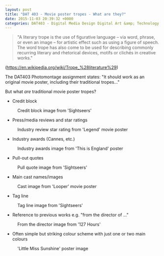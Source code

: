 ```yaml
---
layout: post
title: "DAT 403 - Movie poster tropes - What are they?"
date: 2015-11-03 20:39:32 +0000
categories: DAT403 - Digital Media Design Digital Art &amp; Technology
---
```


<!-- wp:quote -->
<blockquote class="wp-block-quote"><!-- wp:paragraph -->
<p>"A literary trope is the use of figurative language – via word, phrase, or even an image – for artistic effect such as using a figure of speech. The word trope has also come to be used for describing commonly recurring literary and rhetorical devices, motifs or clichés in creative works."</p>
<!-- /wp:paragraph --></blockquote>
<!-- /wp:quote -->

<!-- wp:paragraph -->
<p>(<a href="https://en.wikipedia.org/wiki/Trope_%28literature%29">https://en.wikipedia.org/wiki/Trope_%28literature%29</a>)</p>
<!-- /wp:paragraph -->

<!-- wp:paragraph -->
<p>The DAT403 Photomontage assignment states:&nbsp;"It should work as an original movie poster, including their traditional tropes..."</p>
<!-- /wp:paragraph -->

<!-- wp:paragraph -->
<p>But what <em>are</em> traditional movie poster tropes?</p>
<!-- /wp:paragraph -->

<!-- wp:list -->
<ul><!-- wp:list-item -->
<li>Credit block</li>
<!-- /wp:list-item --></ul>
<!-- /wp:list -->

<!-- wp:image {"id":703,"sizeSlug":"full","linkDestination":"media"} -->
<figure class="wp-block-image size-full"><a href="https://www.circleseven.co.uk/wp-content/uploads/2023/05/credit-block.jpg"><img src="https://www.circleseven.co.uk/wp-content/uploads/2023/05/credit-block.jpg" alt="" class="wp-image-703"/></a><figcaption class="wp-element-caption">Credit block image from 'Sightseers'</figcaption></figure>
<!-- /wp:image -->

<!-- wp:list -->
<ul><!-- wp:list-item -->
<li>Press/media reviews and star ratings</li>
<!-- /wp:list-item --></ul>
<!-- /wp:list -->

<!-- wp:image {"id":705,"sizeSlug":"full","linkDestination":"media"} -->
<figure class="wp-block-image size-full"><a href="https://www.circleseven.co.uk/wp-content/uploads/2023/05/industry-review-star-rating.jpg"><img src="https://www.circleseven.co.uk/wp-content/uploads/2023/05/industry-review-star-rating.jpg" alt="" class="wp-image-705"/></a><figcaption class="wp-element-caption">Industry review star rating from 'Legend' movie poster</figcaption></figure>
<!-- /wp:image -->

<!-- wp:list -->
<ul><!-- wp:list-item -->
<li>Industry awards (Cannes, etc.)</li>
<!-- /wp:list-item --></ul>
<!-- /wp:list -->

<!-- wp:image {"id":704,"sizeSlug":"full","linkDestination":"media"} -->
<figure class="wp-block-image size-full"><a href="https://www.circleseven.co.uk/wp-content/uploads/2023/05/industry-awards.jpg"><img src="https://www.circleseven.co.uk/wp-content/uploads/2023/05/industry-awards.jpg" alt="" class="wp-image-704"/></a><figcaption class="wp-element-caption">Industry awards image from 'This is England' poster</figcaption></figure>
<!-- /wp:image -->

<!-- wp:list -->
<ul><!-- wp:list-item -->
<li>Pull-out quotes</li>
<!-- /wp:list-item --></ul>
<!-- /wp:list -->

<!-- wp:image {"id":707,"sizeSlug":"full","linkDestination":"media"} -->
<figure class="wp-block-image size-full"><a href="https://www.circleseven.co.uk/wp-content/uploads/2023/05/pull-quote.jpg"><img src="https://www.circleseven.co.uk/wp-content/uploads/2023/05/pull-quote.jpg" alt="" class="wp-image-707"/></a><figcaption class="wp-element-caption">Pull quote image from 'Sightseers'</figcaption></figure>
<!-- /wp:image -->

<!-- wp:list -->
<ul><!-- wp:list-item -->
<li>Main cast names/images</li>
<!-- /wp:list-item --></ul>
<!-- /wp:list -->

<!-- wp:image {"id":708,"sizeSlug":"full","linkDestination":"media"} -->
<figure class="wp-block-image size-full"><a href="https://www.circleseven.co.uk/wp-content/uploads/2023/05/cast.jpg"><img src="https://www.circleseven.co.uk/wp-content/uploads/2023/05/cast.jpg" alt="" class="wp-image-708"/></a><figcaption class="wp-element-caption">Cast image from 'Looper' movie poster</figcaption></figure>
<!-- /wp:image -->

<!-- wp:list -->
<ul><!-- wp:list-item -->
<li>Tag line</li>
<!-- /wp:list-item --></ul>
<!-- /wp:list -->

<!-- wp:image {"id":709,"sizeSlug":"full","linkDestination":"media"} -->
<figure class="wp-block-image size-full"><a href="https://www.circleseven.co.uk/wp-content/uploads/2023/05/tag-line.jpg"><img src="https://www.circleseven.co.uk/wp-content/uploads/2023/05/tag-line.jpg" alt="" class="wp-image-709"/></a><figcaption class="wp-element-caption">Tag line image from 'Sightseers'</figcaption></figure>
<!-- /wp:image -->

<!-- wp:list -->
<ul><!-- wp:list-item -->
<li>Reference to previous works e.g. "from the director of ..."</li>
<!-- /wp:list-item --></ul>
<!-- /wp:list -->

<!-- wp:image {"id":711,"sizeSlug":"full","linkDestination":"media"} -->
<figure class="wp-block-image size-full"><a href="https://www.circleseven.co.uk/wp-content/uploads/2023/05/from-the-director.jpg"><img src="https://www.circleseven.co.uk/wp-content/uploads/2023/05/from-the-director.jpg" alt="" class="wp-image-711"/></a><figcaption class="wp-element-caption">From the director image from '127 Hours'</figcaption></figure>
<!-- /wp:image -->

<!-- wp:list -->
<ul><!-- wp:list-item -->
<li>Often simple but striking colour scheme with just one or two main colours</li>
<!-- /wp:list-item --></ul>
<!-- /wp:list -->

<!-- wp:image {"id":713,"sizeSlug":"full","linkDestination":"media"} -->
<figure class="wp-block-image size-full"><a href="https://www.circleseven.co.uk/wp-content/uploads/2023/05/little_miss_sunshine_ver4.jpg"><img src="https://www.circleseven.co.uk/wp-content/uploads/2023/05/little_miss_sunshine_ver4.jpg" alt="" class="wp-image-713"/></a><figcaption class="wp-element-caption">'Little Miss Sunshine' poster image</figcaption></figure>
<!-- /wp:image -->